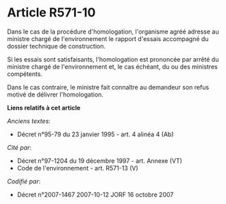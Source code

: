# Article R571-10

Dans le cas de la procédure d'homologation, l'organisme agréé adresse au ministre chargé de l'environnement le rapport
d'essais accompagné du dossier technique de construction.

Si les essais sont satisfaisants, l'homologation est prononcée par arrêté du ministre chargé de l'environnement et, le cas
échéant, du ou des ministres compétents.

Dans le cas contraire, le ministre fait connaître au demandeur son refus motivé de délivrer l'homologation.

**Liens relatifs à cet article**

_Anciens textes_:

  - Décret n°95-79 du 23 janvier 1995 - art. 4 alinéa 4 (Ab)

_Cité par_:

  - Décret n°97-1204 du 19 décembre 1997 - art. Annexe (VT)
  - Code de l'environnement - art. R571-13 (V)

_Codifié par_:

  - Décret n°2007-1467 2007-10-12 JORF 16 octobre 2007
